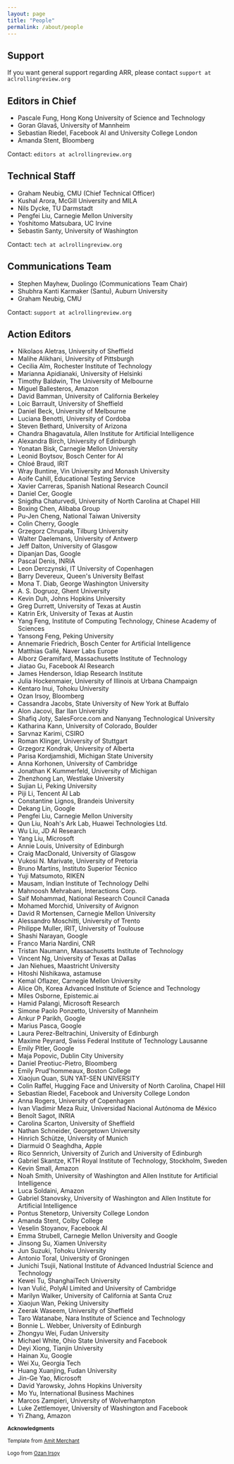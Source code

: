 ```yaml
---
layout: page
title: "People"
permalink: /about/people
---
```


## Support

If you want general support regarding ARR, please contact `support at aclrollingreview.org`

## Editors in Chief

* Pascale Fung, Hong Kong University of Science and Technology
* Goran Glavaš, University of Mannheim
* Sebastian Riedel, Facebook AI and University College London
* Amanda Stent, Bloomberg

Contact: `editors at aclrollingreview.org`

## Technical Staff

* Graham Neubig, CMU (Chief Technical Officer)
* Kushal Arora, McGill University and MILA
* Nils Dycke, TU Darmstadt
* Pengfei Liu, Carnegie Mellon University
* Yoshitomo Matsubara, UC Irvine
* Sebastin Santy, University of Washington

Contact: `tech at aclrollingreview.org`

## Communications Team

* Stephen Mayhew, Duolingo (Communications Team Chair)
* Shubhra Kanti Karmaker (Santu), Auburn University
* Graham Neubig, CMU

Contact: `support at aclrollingreview.org`

## Action Editors

* Nikolaos Aletras, University of Sheffield
* Malihe Alikhani, University of Pittsburgh
* Cecilia Alm, Rochester Institute of Technology
* Marianna Apidianaki, University of Helsinki
* Timothy Baldwin, The University of Melbourne
* Miguel Ballesteros, Amazon
* David Bamman, University of California Berkeley
* Loic Barrault, University of Sheffield
* Daniel Beck, University of Melbourne
* Luciana Benotti, University of Cordoba
* Steven Bethard, University of Arizona
* Chandra Bhagavatula, Allen Institute for Artificial Intelligence
* Alexandra Birch, University of Edinburgh
* Yonatan Bisk, Carnegie Mellon University
* Leonid Boytsov, Bosch Center for AI
* Chloé Braud, IRIT
* Wray Buntine, Vin University and Monash University
* Aoife Cahill, Educational Testing Service
* Xavier Carreras, Spanish National Research Council
* Daniel Cer, Google
* Snigdha Chaturvedi, University of North Carolina at Chapel Hill
* Boxing Chen, Alibaba Group
* Pu-Jen Cheng, National Taiwan University
* Colin Cherry, Google
* Grzegorz Chrupała, Tilburg University
* Walter Daelemans, University of Antwerp
* Jeff Dalton, University of Glasgow
* Dipanjan Das, Google
* Pascal Denis, INRIA
* Leon Derczynski, IT University of Copenhagen
* Barry Devereux, Queen's University Belfast
* Mona T. Diab, George Washington University
* A. S. Dogruoz, Ghent University
* Kevin Duh, Johns Hopkins University
* Greg Durrett, University of Texas at Austin
* Katrin Erk, University of Texas at Austin
* Yang Feng, Institute of Computing Technology, Chinese Academy of Sciences
* Yansong Feng, Peking University
* Annemarie Friedrich, Bosch Center for Artificial Intelligence
* Matthias Gallé, Naver Labs Europe
* Alborz Geramifard, Massachusetts Institute of Technology
* Jiatao Gu, Facebook AI Research
* James Henderson, Idiap Research Institute
* Julia Hockenmaier, University of Illinois at Urbana Champaign
* Kentaro Inui, Tohoku University
* Ozan Irsoy, Bloomberg
* Cassandra Jacobs, State University of New York at Buffalo
* Alon Jacovi, Bar Ilan University
* Shafiq Joty, SalesForce.com and Nanyang Technological University
* Katharina Kann, University of Colorado, Boulder
* Sarvnaz Karimi, CSIRO
* Roman Klinger, University of Stuttgart
* Grzegorz Kondrak, University of Alberta
* Parisa Kordjamshidi, Michigan State University
* Anna Korhonen, University of Cambridge
* Jonathan K Kummerfeld, University of Michigan
* Zhenzhong Lan, Westlake University
* Sujian Li, Peking University
* Piji Li, Tencent AI Lab
* Constantine Lignos, Brandeis University
* Dekang Lin, Google
* Pengfei Liu, Carnegie Mellon University
* Qun Liu, Noah's Ark Lab, Huawei Technologies Ltd.
* Wu Liu, JD AI Research
* Yang Liu, Microsoft
* Annie Louis, University of Edinburgh
* Craig MacDonald, University of Glasgow
* Vukosi N. Marivate, University of Pretoria
* Bruno Martins, Instituto Superior Técnico
* Yuji Matsumoto, RIKEN
* Mausam, Indian Institute of Technology Delhi
* Mahnoosh Mehrabani, Interactions Corp.
* Saif Mohammad, National Research Council Canada
* Mohamed Morchid, University of Avignon
* David R Mortensen, Carnegie Mellon University
* Alessandro Moschitti, University of Trento
* Philippe Muller, IRIT, University of Toulouse
* Shashi Narayan, Google
* Franco Maria Nardini, CNR
* Tristan Naumann, Massachusetts Institute of Technology
* Vincent Ng, University of Texas at Dallas
* Jan Niehues, Maastricht University
* Hitoshi Nishikawa, astamuse
* Kemal Oflazer, Carnegie Mellon University
* Alice Oh, Korea Advanced Institute of Science and Technology
* Miles Osborne, Epistemic.ai
* Hamid Palangi, Microsoft Research
* Simone Paolo Ponzetto, University of Mannheim
* Ankur P Parikh, Google
* Marius Pasca, Google
* Laura Perez-Beltrachini, University of Edinburgh
* Maxime Peyrard, Swiss Federal Institute of Technology Lausanne
* Emily Pitler, Google
* Maja Popovic, Dublin City University
* Daniel Preotiuc-Pietro, Bloomberg
* Emily Prud'hommeaux, Boston College
* Xiaojun Quan, SUN YAT-SEN UNIVERSITY
* Colin Raffel, Hugging Face and University of North Carolina, Chapel Hill
* Sebastian Riedel, Facebook and University College London
* Anna Rogers, University of Copenhagen
* Ivan Vladimir Meza Ruiz, Universidad Nacional Autónoma de México
* Benoît Sagot, INRIA
* Carolina Scarton, University of Sheffield
* Nathan Schneider, Georgetown University
* Hinrich Schütze, University of Munich
* Diarmuid O Seaghdha, Apple
* Rico Sennrich, University of Zurich and University of Edinburgh
* Gabriel Skantze, KTH Royal Institute of Technology, Stockholm, Sweden
* Kevin Small, Amazon
* Noah Smith, University of Washington and Allen Institute for Artificial Intelligence
* Luca Soldaini, Amazon
* Gabriel Stanovsky, University of Washington and Allen Institute for Artificial Intelligence
* Pontus Stenetorp, University College London
* Amanda Stent, Colby College
* Veselin Stoyanov, Facebook AI
* Emma Strubell, Carnegie Mellon University and Google
* Jinsong Su, Xiamen University
* Jun Suzuki, Tohoku University
* Antonio Toral, University of Groningen
* Junichi Tsujii, National Institute of Advanced Industrial Science and Technology
* Kewei Tu, ShanghaiTech University
* Ivan Vulić, PolyAI Limited and University of Cambridge
* Marilyn Walker, University of California at Santa Cruz
* Xiaojun Wan, Peking University
* Zeerak Waseem, University of Sheffield
* Taro Watanabe, Nara Institute of Science and Technology
* Bonnie L. Webber, University of Edinburgh
* Zhongyu Wei, Fudan University
* Michael White, Ohio State University and Facebook
* Deyi Xiong, Tianjin University
* Hainan Xu, Google
* Wei Xu, Georgia Tech
* Huang Xuanjing, Fudan University
* Jin-Ge Yao, Microsoft
* David Yarowsky, Johns Hopkins University
* Mo Yu, International Business Machines
* Marcos Zampieri, University of Wolverhampton
* Luke Zettlemoyer, University of Washington and Facebook
* Yi Zhang, Amazon

<sub><b>Acknowledgments</b></sub>

<sub>Template from [Amit Merchant](https://github.com/amitmerchant1990/reverie)</sub>

<sub>Logo from [Ozan Irsoy](https://github.com/oir)</sub>


